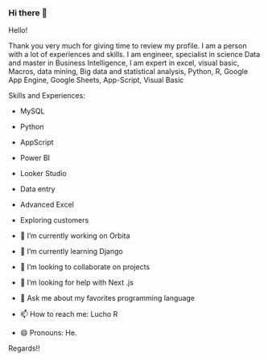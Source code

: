 ### Hi there 👋


Hello!

Thank you very much for giving time to review my profile. I am a person with a lot of experiences and skills.  I am engineer, specialist in science Data and master in Business Intelligence, I am expert in excel, visual basic, Macros, data mining, Big data and statistical analysis, Python, R, Google App Engine, Google Sheets, App-Script, Visual Basic

Skills and Experiences:

- MySQL
- Python
- AppScript
- Power BI
- Looker Studio
- Data entry
- Advanced Excel
- Exploring customers




- 🔭 I’m currently working on Orbita
- 🌱 I’m currently learning Django
- 👯 I’m looking to collaborate on projects
- 🤔 I’m looking for help with Next .js
- 💬 Ask me about my favorites programming language
- 📫 How to reach me: Lucho R
- 😄 Pronouns: He.



Regards!!